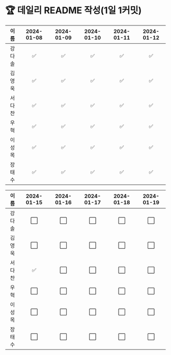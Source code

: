 # 🏆 데일리 README 작성(1일 1커밋)

| 이 름  |  2024-01-08  |2024-01-09  |2024-01-10  |2024-01-11  |2024-01-12  |
|:---:|:---:|:---:|:---:|:---:|:---:|
|  강다솔  |✅  |✅  |✅  |✅  |✅    |
|  김영욱  |✅  |✅  |✅  |✅  |✅    |
|  서다찬  |✅  |✅  |✅  |✅  |✅    |
|  우  혁  |✅  |✅  |✅  |✅  |✅    |
|  이성목  |✅  |✅  |✅  |✅  |✅    |
|  장태수  |✅  |✅  |✅  |✅  |✅    |


| 이 름  |  2024-01-15  |2024-01-16  |2024-01-17  |2024-01-18  |2024-01-19  |
|:---:|:---:|:---:|:---:|:---:|:---:|
|  강다솔  |⬜  |⬜  |⬜  |⬜  |⬜    |
|  김영욱  |⬜  |⬜  |⬜  |⬜  |⬜    |
|  서다찬  |✅  |⬜  |⬜  |⬜  |⬜    |
|  우  혁  |⬜  |⬜  |⬜  |⬜  |⬜    |
|  이성목  |⬜  |⬜  |⬜  |⬜  |⬜    |
|  장태수  |⬜  |⬜  |⬜  |⬜  |⬜    |



